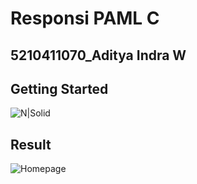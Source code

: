 # Responsi PAML C
## 5210411070_Aditya Indra W
## Getting Started
![N|Solid](https://dart.dev/assets/img/logo/logo-white-text.svg)
## Result
![Homepage](https://raw.githubusercontent.com/seizenz7/Responsi_PAML_/blob/main/result/Home.png)
